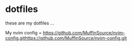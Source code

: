 # dotfiles

these are my dotfiles ...

My nvim config = https://github.com/MuffinSource/nvim-config.githttps://github.com/MuffinSource/nvim-config.git
